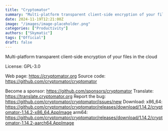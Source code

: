 ```yaml
---
title: "Cryptomator"
summary: "Multi-platform transparent client-side encryption of your files in the cloud"
date: 2024-11-19T12:21:00Z
image: "/images/image-placeholder.png"
categories: ["Productivity"]
authors: ["Skymatic"]
tags: ["Official"]
draft: false
---
```


Multi-platform transparent client-side encryption of your files in the cloud

License: GPL-3.0

Web page: <https://cryptomator.org>
Source code: <https://github.com/cryptomator/cryptomator>

Become a sponsor: <https://github.com/sponsors/cryptomator>
Translate: <https://translate.cryptomator.org>
Report the bug: <https://github.com/cryptomator/cryptomator/issues/new>
Download:   x86_64: <https://github.com/cryptomator/cryptomator/releases/download/1.14.2/cryptomator-1.14.2-x86_64.AppImage>
            arm64: <https://github.com/cryptomator/cryptomator/releases/download/1.14.2/cryptomator-1.14.2-aarch64.AppImage>
